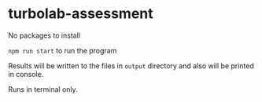 # turbolab-assessment

No packages to install

`npm run start` to run the program

Results will be written to the files in `output` directory and also will be printed in console.

Runs in terminal only.
